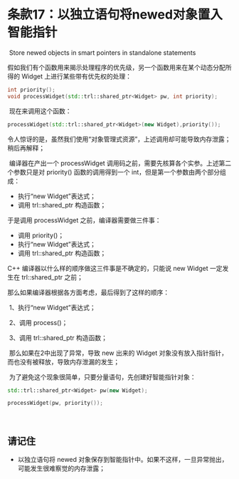 # 条款17：以独立语句将newed对象置入智能指针

​		Store newed objects in smart pointers in standalone statements

​	假如我们有个函数用来揭示处理程序的优先级，另一个函数用来在某个动态分配所得的 Widget 上进行某些带有优先权的处理：

````cpp
int priority();
void processWidget(std::trl::shared_ptr<Widget> pw, int priority);
````

​	现在来调用这个函数：

````cpp
processWidget(std::trl::shared_ptr<Widget>(new Widget),priority());
````

​	令人惊讶的是，虽然我们使用“对象管理式资源”，上述调用却可能导致内存泄露；稍后再解释；



​	编译器在产出一个 processWidget 调用码之前，需要先核算各个实参。上述第二个参数只是对 priority() 函数的调用得到一个 int，但是第一个参数由两个部分组成：

- 执行“new Widget”表达式；
- 调用 trl::shared_ptr 构造函数；

于是调用 processWidget 之前，编译器需要做三件事：

- 调用 priority()；
- 执行“new Widget”表达式；
- 调用 trl::shared_ptr 构造函数；

C++ 编译器以什么样的顺序做这三件事是不确定的，只能说 new Widget 一定发生在 trl::shared_ptr 之前；

那么如果编译器根据各方面考虑，最后得到了这样的顺序：

​	1、执行“new Widget”表达式；

​	2、调用 process()；

​	3、调用 trl::shared_ptr 构造函数；

​	那么如果在2中出现了异常，导致 new 出来的 Widget 对象没有放入指针指针，而也没有被释放，导致内存泄漏的发生；

​	为了避免这个现象很简单，只要分量语句，先创建好智能指针对象：

````cpp
std::trl::shared_ptr<Widget> pw(new Widget);

processWidget(pw, priority());
````

​	

## 请记住

- 以独立语句将 newed 对象保存到智能指针中。如果不这样，一旦异常抛出，可能发生很难察觉的内存泄露；